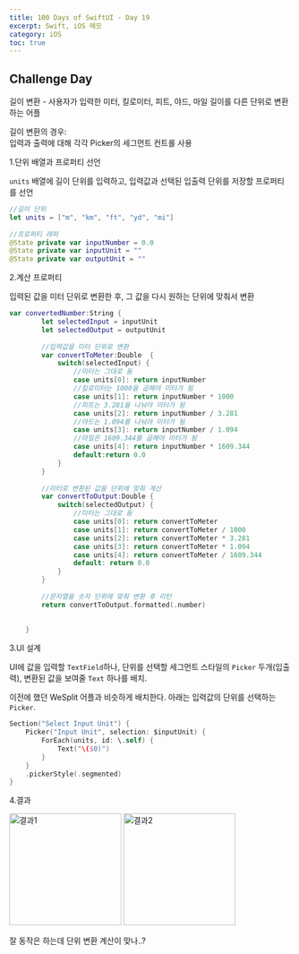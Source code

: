 ```yaml
---
title: 100 Days of SwiftUI - Day 19
excerpt: Swift, iOS 메모
category: iOS
toc: true
---
```


## Challenge Day

길이 변환 - 사용자가 입력한 미터, 킬로미터, 피트, 야드, 마일 길이를 다른 단위로 변환하는 어플

길이 변환의 경우:  
입력과 출력에 대해 각각 Picker의 세그먼트 컨트롤 사용


1.단위 배열과 프로퍼티 선언

`units` 배열에 길이 단위를 입력하고, 입력값과 선택된 입출력 단위를 저장할 프로퍼티를 선언

~~~swift
//길이 단위
let units = ["m", "km", "ft", "yd", "mi"]
    
//프로퍼티 래퍼
@State private var inputNumber = 0.0
@State private var inputUnit = ""
@State private var outputUnit = ""
~~~

2.계산 프로퍼티

입력된 값을 미터 단위로 변환한 후, 그 값을 다시 원하는 단위에 맞춰서 변환

~~~swift
var convertedNumber:String {
        let selectedInput = inputUnit
        let selectedOutput = outputUnit
        
        //입력값을 미터 단위로 변환
        var convertToMeter:Double  {
            switch(selectedInput) {
                //미터는 그대로 둠
                case units[0]: return inputNumber
                //킬로미터는 1000을 곱해야 미터가 됨
                case units[1]: return inputNumber * 1000
                //피트는 3.281을 나눠야 미터가 됨
                case units[2]: return inputNumber / 3.281
                //야드는 1.094를 나눠야 미터가 됨
                case units[3]: return inputNumber / 1.094
                //마일은 1609.344를 곱해야 미터가 됨
                case units[4]: return inputNumber * 1609.344
                default:return 0.0
            }
        }
        
        //미터로 변환된 값을 단위에 맞춰 계산
        var convertToOutput:Double {
            switch(selectedOutput) {
                //미터는 그대로 둠
                case units[0]: return convertToMeter
                case units[1]: return convertToMeter / 1000
                case units[2]: return convertToMeter * 3.281
                case units[3]: return convertToMeter * 1.094
                case units[4]: return convertToMeter / 1609.344
                default: return 0.0
            }
        }
        
        //문자열을 숫자 단위에 맞춰 변환 후 리턴
        return convertToOutput.formatted(.number)
        
        
    }

~~~


3.UI 설계

UI에 값을 입력할 `TextField`하나, 단위를 선택할 세그먼트 스타일의 `Picker` 두개(입출력), 변환된 값을 보여줄 `Text` 하나를 배치.

이전에 했던 WeSplit 어플과 비슷하게 배치한다. 아래는 입력값의 단위를 선택하는 `Picker`.

~~~swift
Section("Select Input Unit") {
    Picker("Input Unit", selection: $inputUnit) {
        ForEach(units, id: \.self) {
            Text("\($0)")
        }
    }
    .pickerStyle(.segmented)
}
~~~

4.결과

<img src="../../assets/images/pages/iOS/2023-11-05-Day19/IMG_0722.PNG" alt="결과1" width="200"/>
<img src="../../assets/images/pages/iOS/2023-11-05-Day19/IMG_0723.PNG"
alt="결과2" width="200"/>  



잘 동작은 하는데 단위 변환 계산이 맞나..?